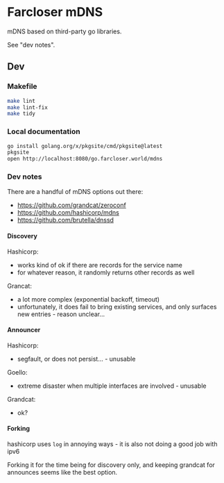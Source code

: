 # Farcloser mDNS

mDNS based on third-party go libraries.

See "dev notes".

## Dev

### Makefile

```bash
make lint
make lint-fix
make tidy
```

### Local documentation

```bash
go install golang.org/x/pkgsite/cmd/pkgsite@latest
pkgsite
open http://localhost:8080/go.farcloser.world/mdns
```

### Dev notes

There are a handful of mDNS options out there:

* https://github.com/grandcat/zeroconf
* https://github.com/hashicorp/mdns
* https://github.com/brutella/dnssd

#### Discovery

Hashicorp:
* works kind of ok if there are records for the service name
* for whatever reason, it randomly returns other records as well

Grancat:
* a lot more complex (exponential backoff, timeout)
* unfortunately, it does fail to bring existing services, and only surfaces new entries - reason unclear...

#### Announcer

Hashicorp:
* segfault, or does not persist... - unusable

Goello:
* extreme disaster when multiple interfaces are involved - unusable

Grandcat:
* ok?

#### Forking

hashicorp uses `log` in annoying ways - it is also not doing a good job with ipv6

Forking it for the time being for discovery only, and keeping grandcat for announces
seems like the best option.